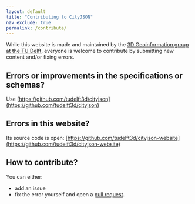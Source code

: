 ```yaml
---
layout: default
title: "Contributing to CityJSON"
nav_exclude: true
permalink: /contribute/
---
```


While this website is made and maintained by the [3D Geoinformation group at the TU Delft](https://3d.bk.tudelft.nl), everyone is welcome to contribute by submitting new content and/or fixing errors.

## Errors or improvements in the specifications or schemas?

Use [https://github.com/tudelft3d/cityjson](https://github.com/tudelft3d/cityjson)


## Errors in this website?

Its source code is open: [https://github.com/tudelft3d/cityjson-website](https://github.com/tudelft3d/cityjson-website)


## How to contribute?

You can either:

  - add an issue
  - fix the error yourself and open a [pull request](https://help.github.com/articles/about-pull-requests/).

